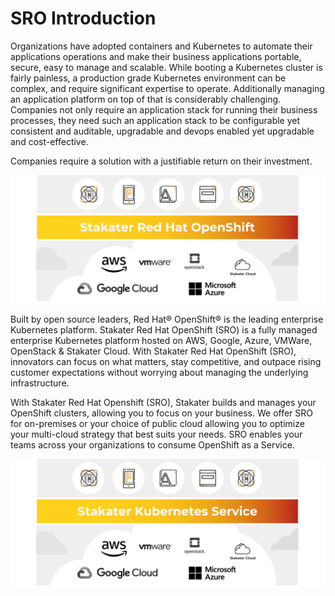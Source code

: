 # SRO Introduction

Organizations have adopted containers and Kubernetes to automate their applications operations and make their business applications portable, secure, easy to manage and scalable. While booting a Kubernetes cluster is fairly painless, a production grade Kubernetes environment can be complex, and require significant expertise to operate. Additionally managing an application platform on top of that is considerably challenging. Companies not only require an application stack for running their business processes, they need such an application stack to be configurable yet consistent and auditable, upgradable and devops enabled yet upgradable and cost-effective.

Companies require a solution with a justifiable return on their investment.

![SRO](./images/image-3.png)

Built by open source leaders, Red Hat® OpenShift® is the leading enterprise Kubernetes platform. Stakater Red Hat OpenShift (SRO) is a fully managed enterprise Kubernetes platform hosted on AWS, Google, Azure, VMWare, OpenStack & Stakater Cloud. With Stakater Red Hat OpenShift (SRO), innovators can focus on what matters, stay competitive, and outpace rising customer expectations without worrying about managing the underlying infrastructure.

With Stakater Red Hat Openshift (SRO), Stakater builds and manages your OpenShift clusters, allowing you to focus on your business. We offer SRO for on-premises or your choice of public cloud allowing you to optimize your multi-cloud strategy that best suits your needs. SRO enables your teams across your organizations to consume OpenShift as a Service.

![SRO](./images/image-2.png)
